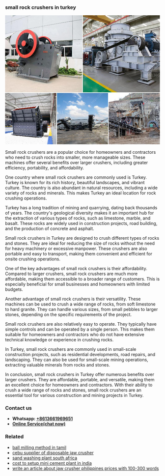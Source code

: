 <h3>small rock crushers in turkey</h3><img src='1702950496.jpg' alt=''><p>Small rock crushers are a popular choice for homeowners and contractors who need to crush rocks into smaller, more manageable sizes. These machines offer several benefits over larger crushers, including greater efficiency, portability, and affordability.</p><p>One country where small rock crushers are commonly used is Turkey. Turkey is known for its rich history, beautiful landscapes, and vibrant culture. The country is also abundant in natural resources, including a wide variety of rocks and minerals. This makes Turkey an ideal location for rock crushing operations.</p><p>Turkey has a long tradition of mining and quarrying, dating back thousands of years. The country's geological diversity makes it an important hub for the extraction of various types of rocks, such as limestone, marble, and basalt. These rocks are widely used in construction projects, road building, and the production of concrete and asphalt.</p><p>Small rock crushers in Turkey are designed to crush different types of rocks and stones. They are ideal for reducing the size of rocks without the need for heavy machinery or excessive manpower. These crushers are also portable and easy to transport, making them convenient and efficient for onsite crushing operations.</p><p>One of the key advantages of small rock crushers is their affordability. Compared to larger crushers, small rock crushers are much more affordable, making them accessible to a broader range of customers. This is especially beneficial for small businesses and homeowners with limited budgets.</p><p>Another advantage of small rock crushers is their versatility. These machines can be used to crush a wide range of rocks, from soft limestone to hard granite. They can handle various sizes, from small pebbles to larger stones, depending on the specific requirements of the project.</p><p>Small rock crushers are also relatively easy to operate. They typically have simple controls and can be operated by a single person. This makes them suitable for homeowners and contractors who do not have extensive technical knowledge or experience in crushing rocks.</p><p>In Turkey, small rock crushers are commonly used in small-scale construction projects, such as residential developments, road repairs, and landscaping. They can also be used for small-scale mining operations, extracting valuable minerals from rocks and stones.</p><p>In conclusion, small rock crushers in Turkey offer numerous benefits over larger crushers. They are affordable, portable, and versatile, making them an excellent choice for homeowners and contractors. With their ability to crush a wide range of rocks and stones, small rock crushers are an essential tool for various construction and mining projects in Turkey.</p><h3>Contact us</h3><ul><li><strong>Whatsapp:&nbsp;<a href="https://wa.me/8613661969651">+8613661969651</a></strong></li><li><a href="https://swt.shibang-china.com/?git&amp;zhl&amp;small rock crushers in turkey"><strong>Online Service(chat now)</strong></a></li></ul><h3>Related</h3><ul><li><a href='ball milling method in tamil.md'>ball milling method in tamil</a></li><li><a href='cebu supplier of disposable jaw crusher.md'>cebu supplier of disposable jaw crusher</a></li><li><a href='sand washing plant south africa.md'>sand washing plant south africa</a></li><li><a href='cost to setup mini cement plant in india.md'>cost to setup mini cement plant in india</a></li><li><a href='write an article about jaw crusher philippines prices with 100300 words.md'>write an article about jaw crusher philippines prices with 100-300 words</a></li></ul>